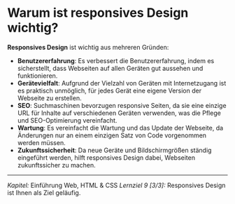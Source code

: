 # Warum ist responsives Design wichtig?

**Responsives Design** ist wichtig aus mehreren Gründen:
  - **Benutzererfahrung**: Es verbessert die Benutzererfahrung, indem es sicherstellt, dass Webseiten auf allen Geräten gut aussehen und funktionieren.
  - **Gerätevielfalt**: Aufgrund der Vielzahl von Geräten mit Internetzugang ist es praktisch unmöglich, für jedes Gerät eine eigene Version der Webseite zu erstellen.
  - **SEO**: Suchmaschinen bevorzugen responsive Seiten, da sie eine einzige URL für Inhalte auf verschiedenen Geräten verwenden, was die Pflege und SEO-Optimierung vereinfacht.
  - **Wartung**: Es vereinfacht die Wartung und das Update der Webseite, da Änderungen nur an einem einzigen Satz von Code vorgenommen werden müssen.
  - **Zukunftssicherheit**: Da neue Geräte und Bildschirmgrößen ständig eingeführt werden, hilft responsives Design dabei, Webseiten zukunftssicher zu machen.

---

_Kapitel:_ Einführung Web, HTML & CSS
_Lernziel 9 \[3/3\]:_ Responsives Design ist Ihnen als Ziel geläufig.
